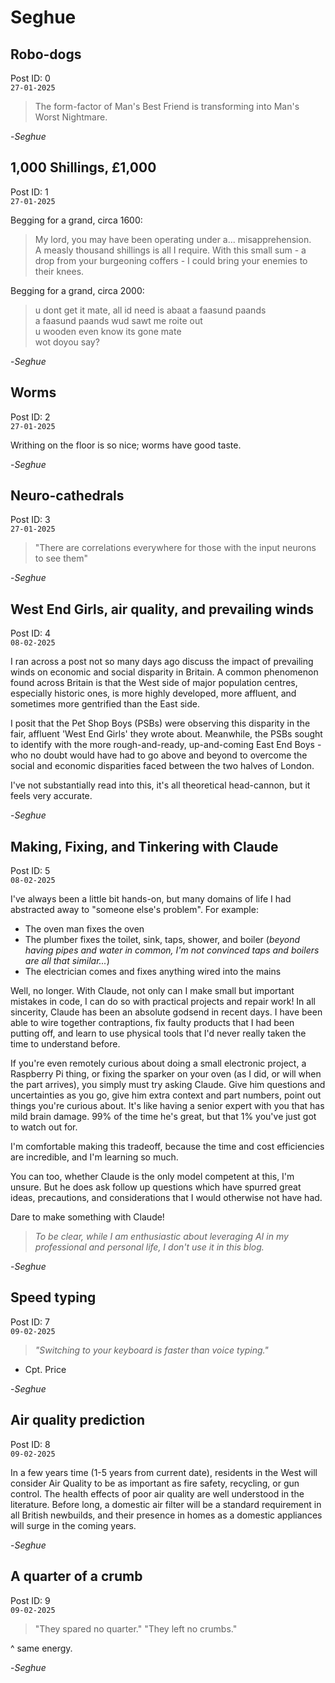 # Seghue

## Robo-dogs

Post ID: 0  
`27-01-2025`

> The form-factor of Man's Best Friend is transforming into Man's Worst Nightmare.

-*Seghue*

## 1,000 Shillings, £1,000

Post ID: 1  
`27-01-2025`

Begging for a grand, circa 1600:
> My lord, you may have been operating under a... misapprehension.  
> A measly thousand shillings is all I require. With this small sum - a drop from your burgeoning coffers - I could bring your enemies to their knees.

Begging for a grand, circa 2000:
> u dont get it mate, all id need is abaat a faasund paands  
> a faasund paands wud sawt me roite out  
> u wooden even know its gone mate  
> wot doyou say?


-*Seghue*

## Worms

Post ID: 2  
`27-01-2025`

Writhing on the floor is so nice; worms have good taste.

-*Seghue*


## Neuro-cathedrals

Post ID: 3  
`27-01-2025`

> "There are correlations everywhere for those with the input neurons to see them"

-*Seghue*


## West End Girls, air quality, and prevailing winds

Post ID: 4  
`08-02-2025`

I ran across a post not so many days ago discuss the impact of prevailing winds on economic and social disparity in Britain. A common phenomenon found across Britain is that the West side of major population centres, especially historic ones, is more highly developed, more affluent, and sometimes more gentrified than the East side. 

I posit that the Pet Shop Boys (PSBs) were observing this disparity in the fair, affluent 'West End Girls' they wrote about. Meanwhile, the PSBs sought to identify with the more rough-and-ready, up-and-coming East End Boys - who no doubt would have had to go above and beyond to overcome the social and economic disparities faced between the two halves of London.

I've not substantially read into this, it's all theoretical head-cannon, but it feels very accurate.

-*Seghue*


## Making, Fixing, and Tinkering with Claude

Post ID: 5  
`08-02-2025`

I've always been a little bit hands-on, but many domains of life I had abstracted away to "someone else's problem". For example:
* The oven man fixes the oven
* The plumber fixes the toilet, sink, taps, shower, and boiler (_beyond having pipes and water in common, I'm not convinced taps and boilers are all that similar..._)
* The electrician comes and fixes anything wired into the mains

Well, no longer. With Claude, not only can I make small but important mistakes in code, I can do so with practical projects and repair work!
In all sincerity, Claude has been an absolute godsend in recent days. I have been able to wire together contraptions, fix faulty products that I had been putting off, and learn to use physical tools that I'd never really taken the time to understand before.

If you're even remotely curious about doing a small electronic project, a Raspberry Pi thing, or fixing the sparker on your oven (as I did, or will when the part arrives), you simply must try asking Claude. Give him questions and uncertainties as you go, give him extra context and part numbers, point out things you're curious about. It's like having a senior expert with you that has mild brain damage. 99% of the time he's great, but that 1% you've just got to watch out for.

I'm comfortable making this tradeoff, because the time and cost efficiencies are incredible, and I'm learning so much.

You can too, whether Claude is the only model competent at this, I'm unsure. But he does ask follow up questions which have spurred great ideas, precautions, and considerations that I would otherwise not have had.

Dare to make something with Claude!

> _To be clear, while I am enthusiastic about leveraging AI in my professional and personal life, I don't use it in this blog._

-*Seghue*



## Speed typing

Post ID: 7  
`09-02-2025`

> _"Switching to your keyboard is faster than voice typing."_
- Cpt. Price

-*Seghue*


## Air quality prediction

Post ID: 8  
`09-02-2025`

In a few years time (1-5 years from current date), residents in the West will consider Air Quality to be as important as fire safety, recycling, or gun control. The health effects of poor air quality are well understood in the literature. Before long, a domestic air filter will be a standard requirement in all British newbuilds, and their presence in homes as a domestic appliances will surge in the coming years.

-*Seghue*


## A quarter of a crumb

Post ID: 9  
`09-02-2025`

> "They spared no quarter."
> "They left no crumbs."

^ same energy.

-*Seghue*

